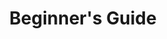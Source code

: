 ---
id: beginnersGuide
title: Beginner's Guide
description: A guide for beginners
sidebar_label: Beginner's Guide
---